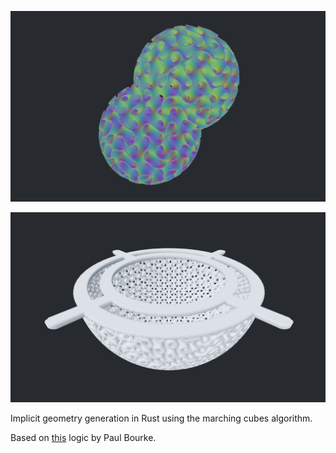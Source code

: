 ![gyroid](media/example_gyroid.png)

![gyroid](media/example_design.png)

Implicit geometry generation in Rust using the marching cubes algorithm.

Based on [this](https://paulbourke.net/geometry/polygonise/) logic by Paul Bourke.
